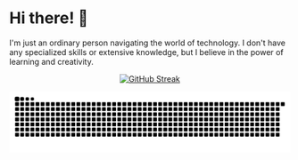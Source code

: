 # Hi there! 👋 
I'm just an ordinary person navigating the world of technology. I don't have any specialized skills or extensive knowledge, but I believe in the power of learning and creativity.
</p>
<p align="center">
  <a href="https://git.io/streak-stats"><img src="https://streak-stats.demolab.com?user=dpangestuw&hide_border=true&locale=id&date_format=j%20M%5B%20Y%5D" alt="GitHub Streak" /></a>
</p>
<picture align="center">
  <source media="(prefers-color-scheme: dark)" srcset="https://raw.githubusercontent.com/dpangestuw/dpangestuw/output/github-contribution-grid-snake-dark.svg">
  <source media="(prefers-color-scheme: light)" srcset="https://raw.githubusercontent.com/dpangestuw/dpangestuw/output/github-contribution-grid-snake.svg">
  <img alt="github contribution grid snake animation" src="https://raw.githubusercontent.com/dpangestuw/dpangestuw/output/github-contribution-grid-snake.svg">
</picture>
